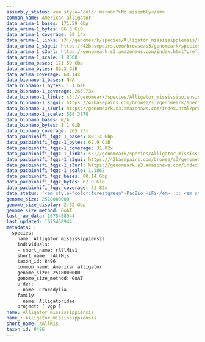 ```yaml
---
assembly_status: <em style="color:maroon">No assembly</em>
common_name: American alligator
data_arima-1_bases: 171.59 Gbp
data_arima-1_bytes: 86.3 GiB
data_arima-1_coverage: 68.14x
data_arima-1_links: s3://genomeark/species/Alligator_mississippiensis/rAllMis1/genomic_data/arima/<br>
data_arima-1_s3gui: https://42basepairs.com/browse/s3/genomeark/species/Alligator_mississippiensis/rAllMis1/genomic_data/arima/
data_arima-1_s3url: https://genomeark.s3.amazonaws.com/index.html?prefix=species/Alligator_mississippiensis/rAllMis1/genomic_data/arima/
data_arima-1_scale: 1.8508
data_arima_bases: 171.59 Gbp
data_arima_bytes: 86.3 GiB
data_arima_coverage: 68.14x
data_bionano-1_bases: N/A
data_bionano-1_bytes: 1.1 GiB
data_bionano-1_coverage: 265.73x
data_bionano-1_links: s3://genomeark/species/Alligator_mississippiensis/rAllMis1/genomic_data/bionano/<br>
data_bionano-1_s3gui: https://42basepairs.com/browse/s3/genomeark/species/Alligator_mississippiensis/rAllMis1/genomic_data/bionano/
data_bionano-1_s3url: https://genomeark.s3.amazonaws.com/index.html?prefix=species/Alligator_mississippiensis/rAllMis1/genomic_data/bionano/
data_bionano-1_scale: 568.3178
data_bionano_bases: N/A
data_bionano_bytes: 1.1 GiB
data_bionano_coverage: 265.73x
data_pacbiohifi_fqgz-1_bases: 80.14 Gbp
data_pacbiohifi_fqgz-1_bytes: 62.9 GiB
data_pacbiohifi_fqgz-1_coverage: 31.82x
data_pacbiohifi_fqgz-1_links: s3://genomeark/species/Alligator_mississippiensis/rAllMis1/genomic_data/pacbio_hifi/<br>
data_pacbiohifi_fqgz-1_s3gui: https://42basepairs.com/browse/s3/genomeark/species/Alligator_mississippiensis/rAllMis1/genomic_data/pacbio_hifi/
data_pacbiohifi_fqgz-1_s3url: https://genomeark.s3.amazonaws.com/index.html?prefix=species/Alligator_mississippiensis/rAllMis1/genomic_data/pacbio_hifi/
data_pacbiohifi_fqgz-1_scale: 1.1862
data_pacbiohifi_fqgz_bases: 80.14 Gbp
data_pacbiohifi_fqgz_bytes: 62.9 GiB
data_pacbiohifi_fqgz_coverage: 31.82x
data_status: '<em style="color:forestgreen">PacBio HiFi</em> ::: <em style="color:forestgreen">Arima</em>'
genome_size: 2518000000
genome_size_display: 2.52 Gbp
genome_size_method: GoAT
last_raw_data: 1675458944
last_updated: 1675458944
metadata: |
  species:
    name: Alligator mississippiensis
    individuals:
    - short_name: rAllMis1
    short_name: rAllMis
    taxon_id: 8496
    common_name: American alligator
    genome_size: 2518000000
    genome_size_method: GoAT
    order:
      name: Crocodylia
    family:
      name: Alligatoridae
    project: [ vgp ]
name: Alligator mississippiensis
name_: Alligator_mississippiensis
short_name: rAllMis
taxon_id: 8496
---
```

